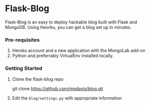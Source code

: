 # Flask-Blog

Flask-Blog is an easy to deploy hackable blog built with Flask and MongoDB.  Using Heorku, you can get a blog set up in minutes.

### Pre-requisites

1. Heroku account and a new application with the MongoLab add-on
2. Python and preferrably VirtualEnv installed locally. 

### Getting Started

1. Clone the flask-blog repo

    git clone https://github.com/mpdavis/blog.git

2. Edit the `blog/settings.py` with appropriate information


